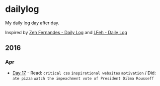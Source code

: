 # dailylog

My daily log day after day.

Inspired by [Zeh Fernandes - Daily Log](https://github.com/zehfernandes/dailylog/) and [LFeh - Daily Log](https://github.com/LFeh/dailylog)

## 2016

### Apr

- [Day 17](https://github.com/danilovaz/dailylog/blob/master/log/04-17-2016.md) - Read: `critical css` `inspirational websites` `motivation` / Did: `ate pizza` `watch the impeachment vote of President Dilma Rousseff`

